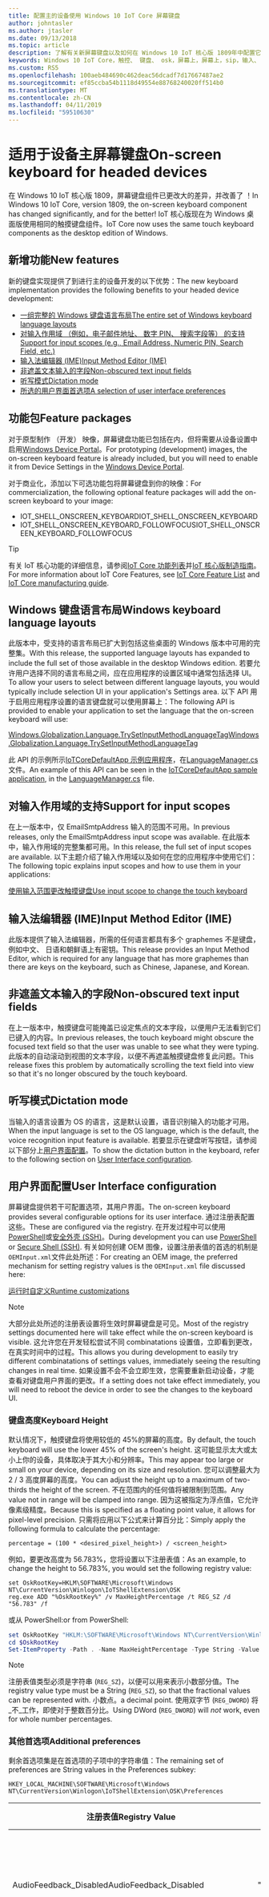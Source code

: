 ```yaml
---
title: 配置主的设备使用 Windows 10 IoT Core 屏幕键盘
author: johntasler
ms.author: jtasler
ms.date: 09/13/2018
ms.topic: article
description: 了解有关新屏幕键盘以及如何在 Windows 10 IoT 核心版 1809年中配置它。
keywords: Windows 10 IoT Core，触控、 键盘、 osk，屏幕上，屏幕上，sip，输入、 输入法，讨论的问题，听写、 语音、 语音
ms.custom: RS5
ms.openlocfilehash: 100aeb484690c462deac56dcadf7d17667487ae2
ms.sourcegitcommit: ef85ccba54b1118d49554e88768240020ff514b0
ms.translationtype: MT
ms.contentlocale: zh-CN
ms.lasthandoff: 04/11/2019
ms.locfileid: "59510630"
---
```

# <a name="on-screen-keyboard-for-headed-devices"></a><span data-ttu-id="ea24c-104">适用于设备主屏幕键盘</span><span class="sxs-lookup"><span data-stu-id="ea24c-104">On-screen keyboard for headed devices</span></span>

<span data-ttu-id="ea24c-105">在 Windows 10 IoT 核心版 1809，屏幕键盘组件已更改大的差异，并改善了 ！</span><span class="sxs-lookup"><span data-stu-id="ea24c-105">In Windows 10 IoT Core, version 1809, the on-screen keyboard component has changed significantly, and for the better!</span></span> <span data-ttu-id="ea24c-106">IoT 核心版现在为 Windows 桌面版使用相同的触摸键盘组件。</span><span class="sxs-lookup"><span data-stu-id="ea24c-106">IoT Core now uses the same touch keyboard components as the desktop edition of Windows.</span></span>

## <a name="new-features"></a><span data-ttu-id="ea24c-107">新增功能</span><span class="sxs-lookup"><span data-stu-id="ea24c-107">New features</span></span>
<span data-ttu-id="ea24c-108">新的键盘实现提供了到进行主的设备开发的以下优势：</span><span class="sxs-lookup"><span data-stu-id="ea24c-108">The new keyboard implementation provides the following benefits to your headed device development:</span></span>

* [<span data-ttu-id="ea24c-109">一组完整的 Windows 键盘语言布局</span><span class="sxs-lookup"><span data-stu-id="ea24c-109">The entire set of Windows keyboard language layouts</span></span>](#windows-keyboard-language-layouts)
* [<span data-ttu-id="ea24c-110">对输入作用域 （例如，电子邮件地址、 数字 PIN、 搜索字段等） 的支持</span><span class="sxs-lookup"><span data-stu-id="ea24c-110">Support for input scopes (e.g., Email Address, Numeric PIN, Search Field, etc.)</span></span>](#support-for-input-scopes)
* [<span data-ttu-id="ea24c-111">输入法编辑器 (IME)</span><span class="sxs-lookup"><span data-stu-id="ea24c-111">Input Method Editor (IME)</span></span>](#input-method-editor-ime)
* [<span data-ttu-id="ea24c-112">非遮盖文本输入的字段</span><span class="sxs-lookup"><span data-stu-id="ea24c-112">Non-obscured text input fields</span></span>](#non-obscured-text-input-fields)
* [<span data-ttu-id="ea24c-113">听写模式</span><span class="sxs-lookup"><span data-stu-id="ea24c-113">Dictation mode</span></span>](#dictation-mode)
* [<span data-ttu-id="ea24c-114">所选的用户界面首选项</span><span class="sxs-lookup"><span data-stu-id="ea24c-114">A selection of user interface preferences</span></span>](#user-interface-configuration)

## <a name="feature-packages"></a><span data-ttu-id="ea24c-115">功能包</span><span class="sxs-lookup"><span data-stu-id="ea24c-115">Feature packages</span></span>

<span data-ttu-id="ea24c-116">对于原型制作 （开发） 映像，屏幕键盘功能已包括在内，但将需要从设备设置中启用[Windows Device Portal](../manage-your-device/deviceportal.md#iot-specific-features)。</span><span class="sxs-lookup"><span data-stu-id="ea24c-116">For prototyping (development) images, the on-screen keyboard feature is already included, but you will need to enable it from Device Settings in the [Windows Device Portal](../manage-your-device/deviceportal.md#iot-specific-features).</span></span>

<span data-ttu-id="ea24c-117">对于商业化，添加以下可选功能包将屏幕键盘到你的映像：</span><span class="sxs-lookup"><span data-stu-id="ea24c-117">For commercialization, the following optional feature packages will add the on-screen keyboard to your image:</span></span>
* <span data-ttu-id="ea24c-118">IOT_SHELL_ONSCREEN_KEYBOARD</span><span class="sxs-lookup"><span data-stu-id="ea24c-118">IOT_SHELL_ONSCREEN_KEYBOARD</span></span>
* <span data-ttu-id="ea24c-119">IOT_SHELL_ONSCREEN_KEYBOARD_FOLLOWFOCUS</span><span class="sxs-lookup"><span data-stu-id="ea24c-119">IOT_SHELL_ONSCREEN_KEYBOARD_FOLLOWFOCUS</span></span>

> [!TIP]
> <span data-ttu-id="ea24c-120">有关 IoT 核心功能的详细信息，请参阅[IoT Core 功能列表](/windows-hardware/manufacture/iot/iot-core-feature-list)并[IoT 核心版制造指南](/windows-hardware/manufacture/iot/iot-core-manufacturing-guide)。</span><span class="sxs-lookup"><span data-stu-id="ea24c-120">For more information about IoT Core Features, see [IoT Core Feature List](/windows-hardware/manufacture/iot/iot-core-feature-list) and [IoT Core manufacturing guide](/windows-hardware/manufacture/iot/iot-core-manufacturing-guide).</span></span>

## <a name="windows-keyboard-language-layouts"></a><span data-ttu-id="ea24c-121">Windows 键盘语言布局</span><span class="sxs-lookup"><span data-stu-id="ea24c-121">Windows keyboard language layouts</span></span>

<span data-ttu-id="ea24c-122">此版本中，受支持的语言布局已扩大到包括这些桌面的 Windows 版本中可用的完整集。</span><span class="sxs-lookup"><span data-stu-id="ea24c-122">With this release, the supported language layouts has expanded to include the full set of those available in the desktop Windows edition.</span></span> <span data-ttu-id="ea24c-123">若要允许用户选择不同的语言布局之间，应在应用程序的设置区域中通常包括选择 UI。</span><span class="sxs-lookup"><span data-stu-id="ea24c-123">To allow your users to select between different language layouts, you would typically include selection UI in your application's Settings area.</span></span> <span data-ttu-id="ea24c-124">以下 API 用于启用应用程序设置的语言键盘就可以使用屏幕上：</span><span class="sxs-lookup"><span data-stu-id="ea24c-124">The following API is provided to enable your application to set the language that the on-screen keyboard will use:</span></span>

[<span data-ttu-id="ea24c-125">Windows.Globalization.Language.TrySetInputMethodLanguageTag</span><span class="sxs-lookup"><span data-stu-id="ea24c-125">Windows.Globalization.Language.TrySetInputMethodLanguageTag</span></span>](/uwp/api/windows.globalization.language.trysetinputmethodlanguagetag)

<span data-ttu-id="ea24c-126">此 API 的示例所示[IoTCoreDefaultApp 示例应用程序](https://github.com/Microsoft/Windows-iotcore-samples/tree/develop/Samples/IoTCoreDefaultApp)，在[LanguageManager.cs](https://github.com/Microsoft/Windows-iotcore-samples/blob/develop/Samples/IoTCoreDefaultApp/CS/IoTCoreDefaultApp/Presenters/LanguageManager.cs)文件。</span><span class="sxs-lookup"><span data-stu-id="ea24c-126">An example of this API can be seen in the [IoTCoreDefaultApp sample application](https://github.com/Microsoft/Windows-iotcore-samples/tree/develop/Samples/IoTCoreDefaultApp), in the [LanguageManager.cs](https://github.com/Microsoft/Windows-iotcore-samples/blob/develop/Samples/IoTCoreDefaultApp/CS/IoTCoreDefaultApp/Presenters/LanguageManager.cs) file.</span></span>

## <a name="support-for-input-scopes"></a><span data-ttu-id="ea24c-127">对输入作用域的支持</span><span class="sxs-lookup"><span data-stu-id="ea24c-127">Support for input scopes</span></span>

<span data-ttu-id="ea24c-128">在上一版本中，仅 EmailSmtpAddress 输入的范围不可用。</span><span class="sxs-lookup"><span data-stu-id="ea24c-128">In previous releases, only the EmailSmtpAddress input scope was available.</span></span> <span data-ttu-id="ea24c-129">在此版本中，输入作用域的完整集都可用。</span><span class="sxs-lookup"><span data-stu-id="ea24c-129">In this release, the full set of input scopes are available.</span></span> <span data-ttu-id="ea24c-130">以下主题介绍了输入作用域以及如何在您的应用程序中使用它们：</span><span class="sxs-lookup"><span data-stu-id="ea24c-130">The following topic explains input scopes and how to use them in your applications:</span></span>

[<span data-ttu-id="ea24c-131">使用输入范围更改触摸键盘</span><span class="sxs-lookup"><span data-stu-id="ea24c-131">Use input scope to change the touch keyboard</span></span>](/windows/uwp/design/input/use-input-scope-to-change-the-touch-keyboard)

## <a name="input-method-editor-ime"></a><span data-ttu-id="ea24c-132">输入法编辑器 (IME)</span><span class="sxs-lookup"><span data-stu-id="ea24c-132">Input Method Editor (IME)</span></span>

<span data-ttu-id="ea24c-133">此版本提供了输入法编辑器，所需的任何语言都具有多个 graphemes 不是键盘，例如中文、 日语和朝鲜语上有密钥。</span><span class="sxs-lookup"><span data-stu-id="ea24c-133">This release provides an Input Method Editor, which is required for any language that has more graphemes than there are keys on the keyboard, such as Chinese, Japanese, and Korean.</span></span>

## <a name="non-obscured-text-input-fields"></a><span data-ttu-id="ea24c-134">非遮盖文本输入的字段</span><span class="sxs-lookup"><span data-stu-id="ea24c-134">Non-obscured text input fields</span></span>

<span data-ttu-id="ea24c-135">在上一版本中，触摸键盘可能掩盖已设定焦点的文本字段，以便用户无法看到它们已键入的内容。</span><span class="sxs-lookup"><span data-stu-id="ea24c-135">In previous releases, the touch keyboard might obscure the focused text field so that the user was unable to see what they were typing.</span></span> <span data-ttu-id="ea24c-136">此版本的自动滚动到视图的文本字段，以便不再遮盖触摸键盘修复此问题。</span><span class="sxs-lookup"><span data-stu-id="ea24c-136">This release fixes this problem by automatically scrolling the text field into view so that it's no longer obscured by the touch keyboard.</span></span>

## <a name="dictation-mode"></a><span data-ttu-id="ea24c-137">听写模式</span><span class="sxs-lookup"><span data-stu-id="ea24c-137">Dictation mode</span></span>

<span data-ttu-id="ea24c-138">当输入的语言设置为 OS 的语言，这是默认设置，语音识别输入的功能才可用。</span><span class="sxs-lookup"><span data-stu-id="ea24c-138">When the input language is set to the OS language, which is the default, the voice recognition input feature is available.</span></span>
<span data-ttu-id="ea24c-139">若要显示在键盘听写按钮，请参阅以下部分上[用户界面配置](#user-interface-configuration)。</span><span class="sxs-lookup"><span data-stu-id="ea24c-139">To show the dictation button in the keyboard, refer to the following section on [User Interface configuration](#user-interface-configuration).</span></span>

## <a name="user-interface-configuration"></a><span data-ttu-id="ea24c-140">用户界面配置</span><span class="sxs-lookup"><span data-stu-id="ea24c-140">User Interface configuration</span></span>

<span data-ttu-id="ea24c-141">屏幕键盘提供若干可配置选项，其用户界面。</span><span class="sxs-lookup"><span data-stu-id="ea24c-141">The on-screen keyboard provides several configurable options for its user interface.</span></span> <span data-ttu-id="ea24c-142">通过注册表配置这些。</span><span class="sxs-lookup"><span data-stu-id="ea24c-142">These are configured via the registry.</span></span>
<span data-ttu-id="ea24c-143">在开发过程中可以使用[PowerShell](/windows/iot-core/connect-your-device/powershell)或[安全外壳 (SSH)](/windows/iot-core/connect-your-device/ssh)。</span><span class="sxs-lookup"><span data-stu-id="ea24c-143">During development you can use [PowerShell](/windows/iot-core/connect-your-device/powershell) or [Secure Shell (SSH)](/windows/iot-core/connect-your-device/ssh).</span></span> <span data-ttu-id="ea24c-144">有关如何创建 OEM 图像，设置注册表值的首选的机制是`OEMInput.xml`文件此处所述：</span><span class="sxs-lookup"><span data-stu-id="ea24c-144">For creating an OEM image, the preferred mechanism for setting registry values is the `OEMInput.xml` file discussed here:</span></span>

[<span data-ttu-id="ea24c-145">运行时自定义</span><span class="sxs-lookup"><span data-stu-id="ea24c-145">Runtime customizations</span></span>](/windows-hardware/manufacture/iot/oscustomizations#runtime-customizations)

> [!NOTE]
> <span data-ttu-id="ea24c-146">大部分此处所述的注册表设置将生效时屏幕键盘是可见。</span><span class="sxs-lookup"><span data-stu-id="ea24c-146">Most of the registry settings documented here will take effect while the on-screen keyboard is visible.</span></span>
> <span data-ttu-id="ea24c-147">这允许您在开发轻松尝试不同 combinatations 设置值，立即看到更改，在真实时间中的过程。</span><span class="sxs-lookup"><span data-stu-id="ea24c-147">This allows you during development to easily try different combinatations of settings values, immediately seeing the resulting changes in real time.</span></span> <span data-ttu-id="ea24c-148">如果设置不会不会立即生效，您需要重新启动设备，才能查看对键盘用户界面的更改。</span><span class="sxs-lookup"><span data-stu-id="ea24c-148">If a setting does not take effect immediately, you will need to reboot the device in order to see the changes to the keyboard UI.</span></span>

### <a name="keyboard-height"></a><span data-ttu-id="ea24c-149">键盘高度</span><span class="sxs-lookup"><span data-stu-id="ea24c-149">Keyboard Height</span></span>

<span data-ttu-id="ea24c-150">默认情况下，触摸键盘将使用较低的 45%的屏幕的高度。</span><span class="sxs-lookup"><span data-stu-id="ea24c-150">By default, the touch keyboard will use the lower 45% of the screen's height.</span></span> <span data-ttu-id="ea24c-151">这可能显示太大或太小上你的设备，具体取决于其大小和分辨率。</span><span class="sxs-lookup"><span data-stu-id="ea24c-151">This may appear too large or small on your device, depending on its size and resolution.</span></span> <span data-ttu-id="ea24c-152">您可以调整最大为 2 / 3 高度屏幕的高度。</span><span class="sxs-lookup"><span data-stu-id="ea24c-152">You can adjust the height up to a maximum of two-thirds the height of the screen.</span></span> <span data-ttu-id="ea24c-153">不在范围内的任何值将被限制到范围。</span><span class="sxs-lookup"><span data-stu-id="ea24c-153">Any value not in range will be clamped into range.</span></span> <span data-ttu-id="ea24c-154">因为这被指定为浮点值，它允许像素级精度。</span><span class="sxs-lookup"><span data-stu-id="ea24c-154">Because this is specified as a floating point value, it allows for pixel-level precision.</span></span> <span data-ttu-id="ea24c-155">只需将应用以下公式来计算百分比：</span><span class="sxs-lookup"><span data-stu-id="ea24c-155">Simply apply the following formula to calculate the percentage:</span></span>

`percentage = (100 * <desired_pixel_height>) / <screen_height>`

<span data-ttu-id="ea24c-156">例如，要更改高度为 56.783%，您将设置以下注册表值：</span><span class="sxs-lookup"><span data-stu-id="ea24c-156">As an example, to change the height to 56.783%, you would set the following registry value:</span></span>
```console
set OskRootKey=HKLM\SOFTWARE\Microsoft\Windows NT\CurrentVersion\Winlogon\IoTShellExtension\OSK
reg.exe ADD "%OskRootKey%" /v MaxHeightPercentage /t REG_SZ /d "56.783" /f
```
<span data-ttu-id="ea24c-157">或从 PowerShell:</span><span class="sxs-lookup"><span data-stu-id="ea24c-157">or from PowerShell:</span></span>
```powershell
set OskRootKey "HKLM:\SOFTWARE\Microsoft\Windows NT\CurrentVersion\Winlogon\IoTShellExtension\OSK"
cd $OskRootKey
Set-ItemProperty -Path . -Name MaxHeightPercentage -Type String -Value 56.783
```

> [!NOTE]
> <span data-ttu-id="ea24c-158">注册表值类型必须是字符串 (`REG_SZ`)，以便可以用来表示小数部分值。</span><span class="sxs-lookup"><span data-stu-id="ea24c-158">The registry value type must be a String (`REG_SZ`), so that the fractional values can be represented with.</span></span>
> <span data-ttu-id="ea24c-159">小数点。</span><span class="sxs-lookup"><span data-stu-id="ea24c-159">a decimal point.</span></span> <span data-ttu-id="ea24c-160">使用双字节 (`REG_DWORD`) 将_不_工作，即使对于整数百分比。</span><span class="sxs-lookup"><span data-stu-id="ea24c-160">Using DWord (`REG_DWORD`) will _not_ work, even for whole number percentages.</span></span>

### <a name="additional-preferences"></a><span data-ttu-id="ea24c-161">其他首选项</span><span class="sxs-lookup"><span data-stu-id="ea24c-161">Additional preferences</span></span>

<span data-ttu-id="ea24c-162">剩余首选项集是在首选项的子项中的字符串值：</span><span class="sxs-lookup"><span data-stu-id="ea24c-162">The remaining set of preferences are String values in the Preferences subkey:</span></span>
```
HKEY_LOCAL_MACHINE\SOFTWARE\Microsoft\Windows NT\CurrentVersion\Winlogon\IoTShellExtension\OSK\Preferences
```

| <span data-ttu-id="ea24c-163">注册表值</span><span class="sxs-lookup"><span data-stu-id="ea24c-163">Registry Value</span></span>               | <span data-ttu-id="ea24c-164">默认值</span><span class="sxs-lookup"><span data-stu-id="ea24c-164">Default Value</span></span>      | <span data-ttu-id="ea24c-165">描述</span><span class="sxs-lookup"><span data-stu-id="ea24c-165">Description</span></span>                                                                                         |
| ---------------------------- | ------------------ | --------------------------------------------------------------------------------------------------- |
| <span data-ttu-id="ea24c-166">AudioFeedback_Disabled</span><span class="sxs-lookup"><span data-stu-id="ea24c-166">AudioFeedback_Disabled</span></span>       | <span data-ttu-id="ea24c-167">"0"</span><span class="sxs-lookup"><span data-stu-id="ea24c-167">"0"</span></span>                | <span data-ttu-id="ea24c-168">"0"启用项单击音频反馈;"1"会禁用它。</span><span class="sxs-lookup"><span data-stu-id="ea24c-168">"0" enables the key click audio feedback; "1" disables it.</span></span>                                          |
| <span data-ttu-id="ea24c-169">Dictation_Disabled</span><span class="sxs-lookup"><span data-stu-id="ea24c-169">Dictation_Disabled</span></span>           | <span data-ttu-id="ea24c-170">"1"</span><span class="sxs-lookup"><span data-stu-id="ea24c-170">"1"</span></span>                | <span data-ttu-id="ea24c-171">"0"显示听写 （语音识别） 按钮;"1"将隐藏它。</span><span class="sxs-lookup"><span data-stu-id="ea24c-171">"0" shows the dictation (voice recognition) button; "1" hides it.</span></span><br/> <span data-ttu-id="ea24c-172">（请参阅下面的备注）</span><span class="sxs-lookup"><span data-stu-id="ea24c-172">(see note below)</span></span>             |
| <span data-ttu-id="ea24c-173">KeyboardModeEnabled_full</span><span class="sxs-lookup"><span data-stu-id="ea24c-173">KeyboardModeEnabled_full</span></span>     | <span data-ttu-id="ea24c-174">"0"</span><span class="sxs-lookup"><span data-stu-id="ea24c-174">"0"</span></span>                | <span data-ttu-id="ea24c-175">"0"禁用完整键盘模式;"1"启用它。</span><span class="sxs-lookup"><span data-stu-id="ea24c-175">"0" disables the full keyboard mode; "1" enables it.</span></span>                                                |
| <span data-ttu-id="ea24c-176">KeyboardModeEnabled_narrow</span><span class="sxs-lookup"><span data-stu-id="ea24c-176">KeyboardModeEnabled_narrow</span></span>   | <span data-ttu-id="ea24c-177">"1"</span><span class="sxs-lookup"><span data-stu-id="ea24c-177">"1"</span></span>                | <span data-ttu-id="ea24c-178">"0"禁用的窄键盘模式;"1"启用它。</span><span class="sxs-lookup"><span data-stu-id="ea24c-178">"0" disables the narrow keyboard mode; "1" enables it.</span></span>                                              |
| <span data-ttu-id="ea24c-179">KeyboardModeEnabled_wide</span><span class="sxs-lookup"><span data-stu-id="ea24c-179">KeyboardModeEnabled_wide</span></span>     | <span data-ttu-id="ea24c-180">"1"</span><span class="sxs-lookup"><span data-stu-id="ea24c-180">"1"</span></span>                | <span data-ttu-id="ea24c-181">"0"禁用宽键盘模式;"1"启用它。</span><span class="sxs-lookup"><span data-stu-id="ea24c-181">"0" disables the wide keyboard mode; "1" enables it.</span></span>                                                |
| <span data-ttu-id="ea24c-182">ModeOrder</span><span class="sxs-lookup"><span data-stu-id="ea24c-182">ModeOrder</span></span>                    | <span data-ttu-id="ea24c-183">"wide;narrow;full"</span><span class="sxs-lookup"><span data-stu-id="ea24c-183">"wide;narrow;full"</span></span> | <span data-ttu-id="ea24c-184">在其中法都列在模式下拉列表菜单，如果启用了顺序 （从左到右）</span><span class="sxs-lookup"><span data-stu-id="ea24c-184">The order (from left to right) in which the modes are listed in the mode drop-down menu, if enabled</span></span> |
| <span data-ttu-id="ea24c-185">SettingsMenuKey_Collapsed</span><span class="sxs-lookup"><span data-stu-id="ea24c-185">SettingsMenuKey_Collapsed</span></span>    | <span data-ttu-id="ea24c-186">"0"</span><span class="sxs-lookup"><span data-stu-id="ea24c-186">"0"</span></span>                | <span data-ttu-id="ea24c-187">将隐藏模式下拉列表菜单。</span><span class="sxs-lookup"><span data-stu-id="ea24c-187">Hides the mode drop-down menu.</span></span> <span data-ttu-id="ea24c-188">将此设置为"1"，如果只有一种模式已启用。</span><span class="sxs-lookup"><span data-stu-id="ea24c-188">Set this to "1" if only one mode is enabled.</span></span>                         |
| <span data-ttu-id="ea24c-189">Paste_Disabled</span><span class="sxs-lookup"><span data-stu-id="ea24c-189">Paste_Disabled</span></span>               | <span data-ttu-id="ea24c-190">"0"</span><span class="sxs-lookup"><span data-stu-id="ea24c-190">"0"</span></span>                | <span data-ttu-id="ea24c-191">"0"显示粘贴按钮;"1"将隐藏它。</span><span class="sxs-lookup"><span data-stu-id="ea24c-191">"0" shows the Paste button; "1" hides it.</span></span><br/> <span data-ttu-id="ea24c-192">重新启动后，更改将生效。</span><span class="sxs-lookup"><span data-stu-id="ea24c-192">Change takes effect after reboot.</span></span>                    |
| <span data-ttu-id="ea24c-193">CloseButton_Disabled</span><span class="sxs-lookup"><span data-stu-id="ea24c-193">CloseButton_Disabled</span></span>         | <span data-ttu-id="ea24c-194">"0"</span><span class="sxs-lookup"><span data-stu-id="ea24c-194">"0"</span></span>                | <span data-ttu-id="ea24c-195">"0"显示关闭按钮;"1"隐藏关闭按钮</span><span class="sxs-lookup"><span data-stu-id="ea24c-195">"0" shows the Close button; "1" hides the Close button</span></span><br/> <span data-ttu-id="ea24c-196">重新启动后，更改将生效。</span><span class="sxs-lookup"><span data-stu-id="ea24c-196">Change takes effect after reboot.</span></span>       |
| <span data-ttu-id="ea24c-197">EmojiKeyEnabled</span><span class="sxs-lookup"><span data-stu-id="ea24c-197">EmojiKeyEnabled</span></span>              | <span data-ttu-id="ea24c-198">"0"</span><span class="sxs-lookup"><span data-stu-id="ea24c-198">"0"</span></span>                | <span data-ttu-id="ea24c-199">"0"隐藏的表情符号密钥;"1"显示它，这样就允许用户输入表情符号字符。</span><span class="sxs-lookup"><span data-stu-id="ea24c-199">"0" hides the Emoji key; "1" shows it, allowing the user to enter Emoji characters.</span></span>                 |

> [!NOTE]
> <span data-ttu-id="ea24c-200">听写模式需要为所选的输入的语言，以及将音频输入的设备安装的语音包。</span><span class="sxs-lookup"><span data-stu-id="ea24c-200">Dictation mode requires a speech package to be installed for the selected input language, as well as an audio input device.</span></span> <span data-ttu-id="ea24c-201">如果未安装匹配的语音包，将不会显示听写按钮。</span><span class="sxs-lookup"><span data-stu-id="ea24c-201">If a matching speech packages is not installed, the dictation button will not be shown.</span></span>
> 
> <span data-ttu-id="ea24c-202">所有映像都包括 EN-US 语音语言。</span><span class="sxs-lookup"><span data-stu-id="ea24c-202">All images include the en-US speech language.</span></span> <span data-ttu-id="ea24c-203">作为可选功能安装其他语音包。</span><span class="sxs-lookup"><span data-stu-id="ea24c-203">Other speech packages are installed as optional features.</span></span>
> <span data-ttu-id="ea24c-204">有关 IoT 功能的详细信息，请参阅[IoT Core 功能列表](/windows-hardware/manufacture/iot/iot-core-feature-list)并[IoT 核心版制造指南](/windows-hardware/manufacture/iot/iot-core-manufacturing-guide)。</span><span class="sxs-lookup"><span data-stu-id="ea24c-204">For more information about IoT Features, see [IoT Core Feature List](/windows-hardware/manufacture/iot/iot-core-feature-list) and [IoT Core manufacturing guide](/windows-hardware/manufacture/iot/iot-core-manufacturing-guide).</span></span>

<span data-ttu-id="ea24c-205">例如，若要仅启用`wide`键盘模式下，可以在 PowerShell 中执行以下：</span><span class="sxs-lookup"><span data-stu-id="ea24c-205">As an example, to enable only `wide` keyboard mode, in PowerShell you could do the following:</span></span>
```powershell
set OskRootKey "HKLM:\SOFTWARE\Microsoft\Windows NT\CurrentVersion\Winlogon\IoTShellExtension\OSK"
cd $OskRootKey
mkdir Preferences
cd Preferences
Set-ItemProperty . -Name KeyboardModeEnabled_full -Value "0"      # Optional, since the default is "0"
Set-ItemProperty . -Name KeyboardModeEnabled_narrow -Value "0"
Set-ItemProperty . -Name KeyboardModeEnabled_wide -Value "1"      # Optional, since the default is "1"
Set-ItemProperty . -Name SettingsMenuKey_Collapsed -Value "1"
```
